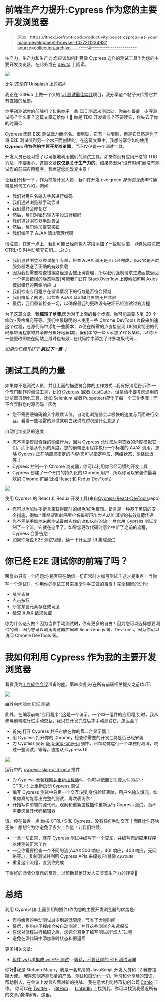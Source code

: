 # 前端生产力提升:Cypress 作为您的主要开发浏览器

> 原文：<https://itnext.io/front-end-productivity-boost-cypress-as-your-main-development-browser-f08721123498?source=collection_archive---------4----------------------->

生产力、生产力和生产力:您应该如何利用像 Cypress 这样的测试工具作为您的主要开发浏览器。在此处或在 [dev.to](https://dev.to/noriste/front-end-productivity-boost-cypress-as-your-main-development-browser-5cdk) 上阅读。

![](img/46fdbfa1b9b9b55fe66fdf6a1844acd2.png)

[比尔·杰伦](https://unsplash.com/@billjelen?utm_source=unsplash&utm_medium=referral&utm_content=creditCopyText)在 [Unsplash](https://unsplash.com) 上的照片

我正在 GitHub 上做一个大的 [UI 测试最佳实践](https://github.com/NoriSte/ui-testing-best-practices?source=post_page---------------------------)项目，我分享这个帖子来传播它并有直接的反馈。

你手动测试你的前端吗？如果你用一些 E2E 测试来测试它，你会在最后一步写测试吗？什么事？这篇文章送给你！🙌
你是 TDD 开发者吗？不要读它，你失去了你的时间😉

Cypress 因其 E2E 测试效力而闻名。很明显，它有一些限制，但是它显然是为了将 E2E 测试带到另一个水平而创建的。在这篇文章中，我想分享你如何使用 **Cypress 作为你的主要开发浏览器**，而不仅仅是一个测试工具。

开发人员已经习惯了尽可能地利用他们的测试工具。如果你没有应用严格的 TDD 方法，不要担心，这篇文章**仅仅是关于生产力的**。如果您因为“没有时间”而没有测试您的前端应用程序，我希望您能改变主意！

让我们分析一下，作为前端开发人员，我们在开发 evergreen *身份验证表单*时通常是如何工作的，例如:

*   我们对用户名输入字段进行编码
*   我们通过浏览器手动尝试
*   我们最终会修复它
*   然后，我们对密码输入字段进行编码
*   我们通过浏览器手动尝试
*   然后，我们添加提交按钮
*   我们编写了 AJAX 请求管理代码

请注意，在这一点上，我们可能已经向输入字段添加了一些默认值，以避免每次按 CTRL+S 时手动填充它们……总之:

*   我们通过浏览器尝试整个表单，检查 AJAX 调用是否已经完成，以及它是否向服务器发送了正确的有效负载
*   因为我们需要检查错误路径是否被正确管理，所以我们强制请求生成函数返回一个包含错误的静态响应(可能我们正在 StackOverflow 上搜索如何用 Axios 模拟错误的网络响应…)
*   我们检查应用程序在错误情况下的行为是否符合预期
*   我们降低了网速，以检查 AJAX 延迟如何影响用户体验
*   最后，我们重新检查一切，以确保最近的更改没有破坏已经测试过的流程

为了这篇文章，我**缩短了步骤**,因为对于上面的每个步骤，你可能需要 5 到 20 个修改+表格填充等等。我们中最聪明的人使用一些 Chrome DevTools 片段来加速这个过程，在源代码中添加一些脚本，以便在所需的点直接呈现 UI(如果视图的代码与应用程序的其余部分很好地解耦)。我们中的一些人添加了许多条件，以防止一些更改即使在网站上线时也有效…在代码库中添加了许多垃圾代码…

*如果你已经写好了* ***跳过下一章*** *！*

# 测试工具的力量

如果你不是测试人员，并且上面的描述符合你的工作方式…我有好消息告诉你:一个专门制作的测试工具，比如 [Cypress](https://www.cypress.io) (或者 [TestCafé](https://devexpress.github.io/testcafe/) ，但是请不要考虑通用的浏览器自动化工具，比如 Selenium 或者 Puppeteer)简化了每一个工作步骤！而不会弄脏您的源代码！因为

*   您不需要硬编码输入字段默认值，自动化浏览器会以极快的速度与页面进行交互。看看一些地雷的测试就明白我说的*燃烧*是什么意思了

自动化浏览器的速度

*   您不需要模拟奇怪的网络行为，因为 Cypress 允许您从浏览器的角度模拟它们，而不是从代码的角度。您的前端应用程序执行一个标准的 AJAX 调用，忽略 Cypress 正在响应您指定的内容(您可以指定响应、网络状态、网络延迟等。)
*   Cypress 控制一个 Chrome 浏览器，你可以利用你已经习惯的开发工具
*   Cypress 创建了一个专门的持久化的 Chrome 用户，所以你可以安装你最喜欢的 Chrome 扩展(比如 React 和 Redux DevTools)

![](img/81c49b5fac7c9f3c83caf215a8cfc473.png)

使用 Cypress 的 React 和 Redux 开发工具(来自[Cypress-React-DevTools](https://github.com/NoriSte/cypress-react-devtools)repo)

*   您可以添加许多断言来获得即时的绿色/红色反馈。断言是一种基于英语的安全措施，例如:“*我希望表单将用户名和密码作为 AJAX 请求*的有效载荷传递
*   您不需要手动地来回测试最新实现的流和以前的流:一旦您用 Cypress 测试复制了一个流，它就在这里了。如果您更改代码时意外中断了之前的流程，Cypress 会警告您！
*   如果你听说 E2E 测试很慢，读一下什么是 UI 集成测试

# 你已经 E2E 测试你的前端了吗？

荣誉👍只有一个问题:你是否只在确信一切正常时才编写测试？这才是重点！当你写一个测试时，你用你的测试工具来重复你手工做的事情！完全相同的动作:

*   填写表格
*   点击按钮
*   断言某些元素存在或可见
*   检查 [AJAX 请求负载](https://github.com/NoriSte/ui-testing-best-practices/blob/master/sections/server-communication-testing/test-request-and-response-payload.md)

你为什么这么做？因为当你手动测试时，你有更多的自由！因为您可以选择想要测试的流，因为您可以利用浏览器扩展和 React/Vue.js 等。DevTools，因为你可以访问 Chrome DevTools 等。

# 我如何利用 Cypress 作为我的主要开发浏览器

看看我为[工作软件会议](https://www.agilemovement.it/workingsoftware/)准备的[库](https://github.com/NoriSte/working-software-mastering-ui-testing)。第四次提交(在所有前端相关提交之前)如下:

![](img/ecd91a1c1ec41d1730d8d31b60728025.png)

由外向内验收 E2E 测试

此外，在编写前端“应用程序”(这是一个演示，一个单一组件的应用程序)时，我从未与前端进行过手动交互。我只在开发完成后才手动测试它。怎么会？

*   首先:打开 Cypress 并把它放在你的第二台显示器上
*   用 Cypress 打开你的 Chrome，检查你需要的开发工具是否已经安装
*   为 Cypress 安装 [skip-and-only-ui](https://github.com/bahmutov/cypress-skip-and-only-ui) 插件，它帮助你运行一个单独的测试，跳过一些测试，等等。直接从 Cypress UI

![](img/53f9b2fe3816fa7c2d38c75c4bd2c602.png)

运行中的 [cypress-skip-and-only](https://github.com/bahmutov/cypress-skip-and-only-ui) 插件

*   为 Cypress 安装[观察并重新加载](https://github.com/bahmutov/cypress-watch-and-reload)插件，你可以配置它在源文件的每个 CTRL+S 上重新启动 Cypress 测试
*   编写 Cypress 测试中的第一个交互:说到身份验证表单，用户名输入填充。如果你真的能写出完整的测试，再次表扬你！
*   开始写你前端的源代码。观察和重新加载插件重新运行 Cypress 测试，而不需要您离开代码编辑器

请，停在最后一点:你按 CTRL+S 和 Cypress，没有任何手动交互！而且比你还快还快！想想它为你避免了多少工作量！让我们继续:

*   一旦一切正常，就在 Cypress 测试中编写下一个交互，并编写您的应用程序以使测试正常工作
*   一旦你需要检查一个不同的流(AJAX 500 响应，401 响应，403 响应，无网络等。)，复制测试并利用 Cypress APIs 来模拟它(就像 *cy.route*
*   重复这个流程，直到你完成

干得好的😊请分享您的反馈，以帮助其他开发人员实现生产力的转变💪

# 总结

利用 Cypress(和上面引用的插件)作为您的主要开发浏览器的优势是:

*   您将缓慢的手动测试减少到最低限度，节省了大量时间
*   最后，你的应用程序会被自动测试，并且这些测试会永远保留
*   在您对流程进行编码之后，您完全避免了编写测试的“烦人”过程
*   避免在源代码中添加临时状态和假返回

更多相关文章:
- [组件 vs (UI)集成 vs E2E 测试](https://medium.com/@NoriSte/component-vs-ui-integration-vs-e2e-tests-f02b575339dc)-
-[等待，不要让你的 E2E 测试沉睡](https://medium.com/@NoriSte/await-do-not-sleep-your-e2e-tests-df67e051b409)

你好👋我是 Stefano Magni，我是一名热情的 JavaScript 开发人员和 T2 赛普拉斯大使。
我喜欢创造高质量的产品，测试和自动化一切，学习和分享我的知识，帮助别人，在会议上发言和面对新的挑战。
我在意大利比特币初创公司 [Conio](https://conio.com/it/?source=post_page---------------------------) 工作。
你可以在 [Twitter](https://twitter.com/NoriSte?source=post_page---------------------------) 、 [GitHub](https://github.com/NoriSte?source=post_page---------------------------) 、 [LinkedIn](https://www.linkedin.com/in/noriste/?source=post_page---------------------------) 上找到我。你可以找到我最近所有的文章/演讲等等。这里。